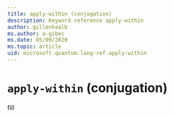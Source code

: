 ```yaml
---
title: apply-within (conjugation)
description: Keyword reference apply-within
author: gillenhaalb
ms.author: a-gibec
ms.date: 05/09/2020
ms.topic: article
uid: microsoft.quantum.lang-ref.apply-within
---
```


# `apply-within` (conjugation)

fill